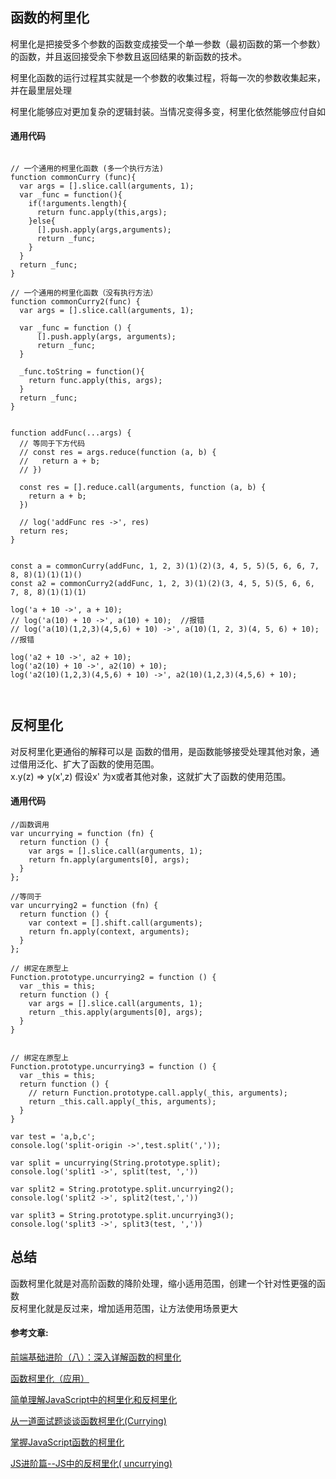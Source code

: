 ##  函数的柯里化

柯里化是把接受多个参数的函数变成接受一个单一参数（最初函数的第一个参数）的函数，并且返回接受余下参数且返回结果的新函数的技术。    

柯里化函数的运行过程其实就是一个参数的收集过程，将每一次的参数收集起来，并在最里层处理    

柯里化能够应对更加复杂的逻辑封装。当情况变得多变，柯里化依然能够应付自如

####  通用代码

```

// 一个通用的柯里化函数 (多一个执行方法)
function commonCurry (func){
  var args = [].slice.call(arguments, 1);
  var _func = function(){
    if(!arguments.length){
      return func.apply(this,args);
    }else{
      [].push.apply(args,arguments);
      return _func;
    }
  }
  return _func;
}

// 一个通用的柯里化函数（没有执行方法）
function commonCurry2(func) {
  var args = [].slice.call(arguments, 1);
  
  var _func = function () {
      [].push.apply(args, arguments);
      return _func;
  }
   
  _func.toString = function(){
    return func.apply(this, args);
  }
  return _func;
}


function addFunc(...args) {
  // 等同于下方代码
  // const res = args.reduce(function (a, b) {
  //   return a + b;
  // })

  const res = [].reduce.call(arguments, function (a, b) {
    return a + b;
  })

  // log('addFunc res ->', res)
  return res;
}


const a = commonCurry(addFunc, 1, 2, 3)(1)(2)(3, 4, 5, 5)(5, 6, 6, 7, 8, 8)(1)(1)(1)()
const a2 = commonCurry2(addFunc, 1, 2, 3)(1)(2)(3, 4, 5, 5)(5, 6, 6, 7, 8, 8)(1)(1)(1)

log('a + 10 ->', a + 10);
// log('a(10) + 10 ->', a(10) + 10);  //报错 
// log('a(10)(1,2,3)(4,5,6) + 10) ->', a(10)(1, 2, 3)(4, 5, 6) + 10); //报错 

log('a2 + 10 ->', a2 + 10);
log('a2(10) + 10 ->', a2(10) + 10);
log('a2(10)(1,2,3)(4,5,6) + 10) ->', a2(10)(1,2,3)(4,5,6) + 10);



```


##  反柯里化

对反柯里化更通俗的解释可以是 函数的借用，是函数能够接受处理其他对象，通过借用泛化、扩大了函数的使用范围。   
x.y(z) =>  y(x',z)  假设x' 为x或者其他对象，这就扩大了函数的使用范围。

####  通用代码

```
//函数调用
var uncurrying = function (fn) {
  return function () {
    var args = [].slice.call(arguments, 1);
    return fn.apply(arguments[0], args);
  }
};

//等同于
var uncurrying2 = function (fn) {
  return function () {
    var context = [].shift.call(arguments);
    return fn.apply(context, arguments);
  }
};

// 绑定在原型上
Function.prototype.uncurrying2 = function () {
  var _this = this;
  return function () {
    var args = [].slice.call(arguments, 1);
    return _this.apply(arguments[0], args);
  }
}


// 绑定在原型上
Function.prototype.uncurrying3 = function () {
  var _this = this;
  return function () {
    // return Function.prototype.call.apply(_this, arguments);
    return _this.call.apply(_this, arguments);
  }
}

var test = 'a,b,c';
console.log('split-origin ->',test.split(','));

var split = uncurrying(String.prototype.split);
console.log('split1 ->', split(test, ','))

var split2 = String.prototype.split.uncurrying2();
console.log('split2 ->', split2(test,','))

var split3 = String.prototype.split.uncurrying3();
console.log('split3 ->', split3(test, ','))

```



##  总结

函数柯里化就是对高阶函数的降阶处理，缩小适用范围，创建一个针对性更强的函数  
反柯里化就是反过来，增加适用范围，让方法使用场景更大

####  参考文章:

[前端基础进阶（八）：深入详解函数的柯里化](https://www.jianshu.com/p/5e1899fe7d6b)

[函数柯里化（应用）](https://www.jianshu.com/p/4b293581a03f)

[简单理解JavaScript中的柯里化和反柯里化](https://juejin.im/post/58a5879e1b69e6006d1e8748)

[从一道面试题谈谈函数柯里化(Currying)](https://segmentfault.com/a/1190000008193605)

[掌握JavaScript函数的柯里化](https://segmentfault.com/a/1190000006096034)

[JS进阶篇--JS中的反柯里化( uncurrying)](https://segmentfault.com/a/1190000010700130)
